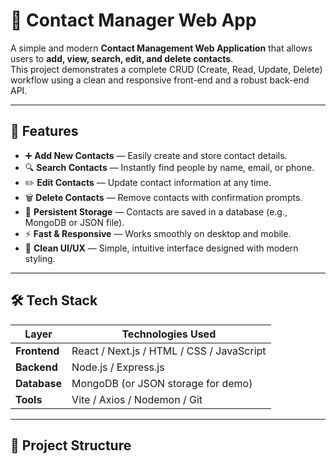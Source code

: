 # 📇 Contact Manager Web App

A simple and modern **Contact Management Web Application** that allows users to **add, view, search, edit, and delete contacts**.  
This project demonstrates a complete CRUD (Create, Read, Update, Delete) workflow using a clean and responsive front-end and a robust back-end API.

---

## 🚀 Features

- ➕ **Add New Contacts** — Easily create and store contact details.
- 🔍 **Search Contacts** — Instantly find people by name, email, or phone.
- ✏️ **Edit Contacts** — Update contact information at any time.
- 🗑️ **Delete Contacts** — Remove contacts with confirmation prompts.
- 💾 **Persistent Storage** — Contacts are saved in a database (e.g., MongoDB or JSON file).
- ⚡ **Fast & Responsive** — Works smoothly on desktop and mobile.
- 🎨 **Clean UI/UX** — Simple, intuitive interface designed with modern styling.

---

## 🛠️ Tech Stack

| Layer | Technologies Used |
|-------|--------------------|
| **Frontend** | React / Next.js / HTML / CSS / JavaScript |
| **Backend** | Node.js / Express.js |
| **Database** | MongoDB (or JSON storage for demo) |
| **Tools** | Vite / Axios / Nodemon / Git |

---

## 📂 Project Structure

